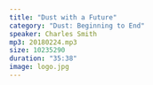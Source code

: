 ```yaml
---
title: "Dust with a Future"
category: "Dust: Beginning to End"
speaker: Charles Smith
mp3: 20180224.mp3
size: 10235290
duration: "35:38"
image: logo.jpg
---
```

